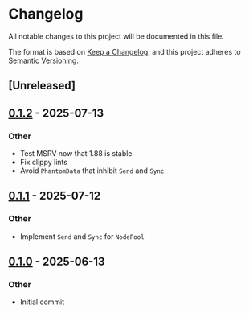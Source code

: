 # Changelog

All notable changes to this project will be documented in this file.

The format is based on [Keep a Changelog](https://keepachangelog.com/en/1.0.0/),
and this project adheres to [Semantic Versioning](https://semver.org/spec/v2.0.0.html).

## [Unreleased]

## [0.1.2](https://github.com/Amanieu/brie-tree/compare/brie-tree-v0.1.1...brie-tree-v0.1.2) - 2025-07-13

### Other

- Test MSRV now that 1.88 is stable
- Fix clippy lints
- Avoid `PhantomData` that inhibit `Send` and `Sync`

## [0.1.1](https://github.com/Amanieu/brie-tree/compare/brie-tree-v0.1.0...brie-tree-v0.1.1) - 2025-07-12

### Other

- Implement `Send` and `Sync` for `NodePool`

## [0.1.0](https://github.com/Amanieu/brie-tree/releases/tag/brie-tree-v0.1.0) - 2025-06-13

### Other

- Initial commit
